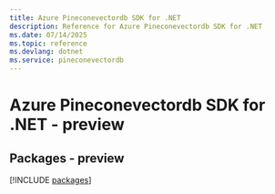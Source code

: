 ```yaml
---
title: Azure Pineconevectordb SDK for .NET
description: Reference for Azure Pineconevectordb SDK for .NET
ms.date: 07/14/2025
ms.topic: reference
ms.devlang: dotnet
ms.service: pineconevectordb
---
```

# Azure Pineconevectordb SDK for .NET - preview
## Packages - preview
[!INCLUDE [packages](pineconevectordb-index.md)]